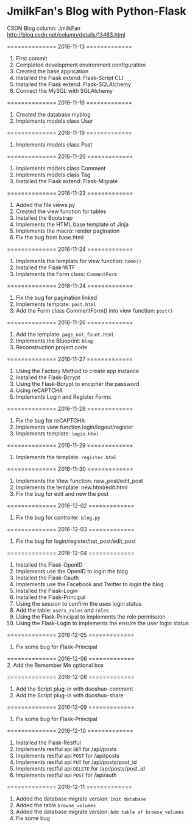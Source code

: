 # JmilkFan's Blog with Python-Flask

CSDN Blog column: JmilkFan http://blog.csdn.net/column/details/13463.html<br>

============== 2016-11-13 =============<br>
1. First commit <br>
2. Completed development environment configuration<br>
3. Created the base application<br>
4. Installed the Flask extend: Flask-Script CLI<br>
5. Installed the Flask extend: Flask-SQLAlchemy<br>
6. Connect the MySQL with SQLAlchemy

============== 2016-11-16 =============<br>
1. Created the database myblog<br>
2. Implements models class User<br>

============== 2016-11-19 =============<br>
1. Implements models class Post<br>

============== 2016-11-20 =============<br>
1. Implements models class Comment<br>
2. Implements models class Tag<br>
3. Installed the Flask extend: Flask-Migrate

============== 2016-11-23 =============<br>
1. Added the file views.py<br>
2. Created the view function for tables<br>
3. Installed the Bootstrap<br>
4. Implements the HTML base template of Jinja<br>
5. Implements the macro: render pagination<br>
6. Fix the bug from base.html

============== 2016-11-24 =============<br>
1. Implements the template for view function: `home()`<br>
2. Installed the Flask-WTF<br>
3. Implements the Form class: `CommentForm`<br>

============== 2016-11-24 =============<br>
1. Fix the bug for pagination linked<br>
2. Implements template: `post.html`<br>
3. Add the Form class CommentForm() into view function: `post()`<br>

============== 2016-11-26 =============<br>
1. Add the template: `page_not_fount.html`<br>
2. Implements the Blueprint: `blog`<br>
3. Reconstruction project code<br>

============== 2016-11-27 =============<br>
1. Using the Factory Method to create app instance<br>
2. Installed the Flask-Bcrypt<br>
3. Using the Flask-Bcrypt to encipher the password<br>
4. Using reCAPTCHA<br>
5. Implements Login and Register Forms<br>

============== 2016-11-28 =============<br>
1. Fix the bug for reCAPTCHA<br>
2. Implements view function login/logout/register<br>
3. Implements template: `login.html`<br>

============== 2016-11-29 =============<br>
1. Implements the template: `register.html`

============== 2016-11-30 =============<br>
1. Implements the View function: new_post/edit_post<br>
2. Implements the template: new.html/edit.html<br>
3. Fix the bug for edit and new the post<br>

============== 2016-12-02 =============<br>
1. Fix the bug for controller: `blog.py`<br>

============== 2016-12-03 =============<br>
1. Fix the bug for login/register/net_post/edit_post<br>

============== 2016-12-04 =============<br>
1. Installed the Flask-OpenID<br>
2. Implements use the OpenID to login the blog<br>
3. Installed the Flask-Oauth<br>
4. Implements use the Facebook and Twitter to login the blog<br>
5. Installed the Flask-Login<br>
6. Installed the Flask-Principal<br>
7. Using the session to confirm the uses login status<br>
8. Add the table: `users_roles` and `roles`<br>
9. Using the Flask-Principal to implements the role permission<br>
10. Using the Flask-Login to implements the ensure the user login status<br>

============== 2016-12-05 =============<br>
1. Fix some bug for Flask-Principal<br>

============== 2016-12-06 =============<br>
2. Add the Remember Me optional box<br>

============== 2016-12-08 =============<br>
1. Add the Script plug-in with duoshuo-comment<br>
2. Add the Script plug-in with duoshuo-share<br>

============== 2016-12-09 =============<br>
1. Fix some bug for Flask-Principal<br>

============== 2016-12-10 =============<br>
1. Installed the Flask-Restful<br>
2. Implements restful api `GET` for /api/posts<br>
3. Implements restful api `POST` for /api/posts<br>
4. Implements restful api `PUT` for /api/posts/post_id<br>
5. Implements restful api `DELETE` for /api/posts/post_id<br>
6. Implements restful api `POST` for /api/auth<br>

============== 2016-12-11 =============<br>
1. Added the database migrate version: `Init database`<br>
2. Added the table `browse_volumes`<br>
3. Added the database migrate version: `Add table of browse_volumes`<br>
4. Fix some bug<br>
